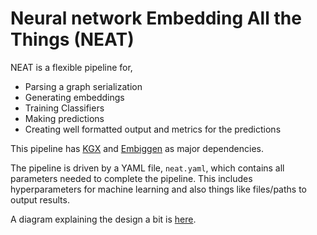 # Neural network Embedding All the Things (NEAT)

NEAT is a flexible pipeline for,
- Parsing a graph serialization
- Generating embeddings
- Training Classifiers
- Making predictions
- Creating well formatted output and metrics for the predictions

This pipeline has [KGX](https://github.com/biolink/kgx) and [Embiggen](https://github.com/monarch-initiative/embiggen) as major dependencies.

The pipeline is driven by a YAML file, `neat.yaml`, which contains all parameters needed to complete the pipeline.
This includes hyperparameters for machine learning and also things like files/paths to output results.

A diagram explaining the design a bit is [here](https://app.diagrams.net/#G1XLKYf9ZiBfWmjfAIeI9yYv_CycE8GmIQ).
